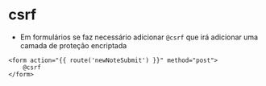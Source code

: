 # csrf

- Em formulários se faz necessário adicionar `@csrf` que irá adicionar uma camada de proteção encriptada

```
<form action="{{ route('newNoteSubmit') }}" method="post">
	@csrf
</form>
```